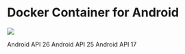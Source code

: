 # Docker Container for Android
[![](https://images.microbadger.com/badges/image/martarodriguez/docker-android-sdk.svg)](https://microbadger.com/images/martarodriguez/docker-android-sdk "Get your own image badge on microbadger.com")

Android API 26
Android API 25
Android API 17